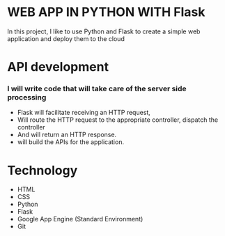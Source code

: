 # WEB APP IN PYTHON WITH Flask

In this project, I like to use Python and Flask to create a simple web application and deploy them to the cloud

# API development

### I will write code that will take care of the server side processing

* Flask will facilitate receiving an HTTP request,
* Will route the HTTP request to the appropriate controller, dispatch the controller
* And will return an HTTP response. 
* will build the APIs for the application. 


# Technology 

* HTML
* CSS
* Python
* Flask
* Google App Engine (Standard Environment)
* Git
